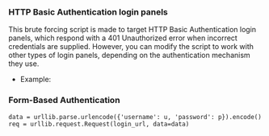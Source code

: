 ### HTTP Basic Authentication login panels


This brute forcing script is made to target HTTP Basic Authentication login panels, 
which respond with a 401 Unauthorized error when incorrect credentials are supplied. 
However, you can modify the script to work with other types of login panels, 
depending on the authentication mechanism they use. 

* Example:

### Form-Based Authentication

```
data = urllib.parse.urlencode({'username': u, 'password': p}).encode()
req = urllib.request.Request(login_url, data=data)
```
